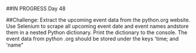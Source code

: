 ##IN PROGRESS
Day 48


##Challenge:
Extract the upcoming event data from the python.org website. Use Selenium to scrape all upcoming event date and event names andstore them in a nested Python dictionary. Print the dictionary to the console. The event data from python .org should be stored under the keys 'time; and 'name"